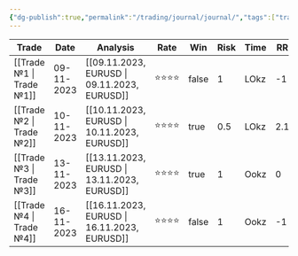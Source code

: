 ```yaml
---
{"dg-publish":true,"permalink":"/trading/journal/journal/","tags":["trading"]}
---
```


| Trade | Date | Analysis | Rate | Win | Risk | Time | RR | Percent |  |  |
| ---- | ---- | ---- | ---- | ---- | ---- | ---- | ---- | ---- | ---- | ---- |
| [[Trade №1 \| Trade №1]] | 09-11-2023 | [[09.11.2023, EURUSD \| 09.11.2023, EURUSD]] | ⭐⭐⭐⭐ | false | 1 | LOkz | -1 | -1 % |
| [[Trade №2 \| Trade №2]] | 10-11-2023 | [[10.11.2023, EURUSD \| 10.11.2023, EURUSD]] | ⭐⭐⭐⭐ | true | 0.5 | LOkz | 2.1 | 1 % |
| [[Trade №3 \| Trade №3]] | 13-11-2023 | [[13.11.2023, EURUSD \| 13.11.2023, EURUSD]] | ⭐⭐⭐⭐ | true | 1 | Ookz | 0 | 0 % |
| [[Trade №4 \| Trade №4]] | 16-11-2023 | [[16.11.2023, EURUSD \| 16.11.2023, EURUSD]] | ⭐⭐⭐⭐ | false | 1 | Ookz | -1 | -1 % |
